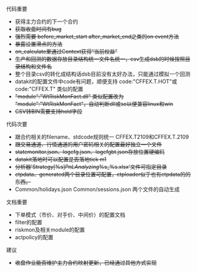 代码重要
* 获得主力合约的下一个合约
* ~~获取收盘时间有bug~~
* ~~强烈需要 before_market_start after_market_end之类的on event方法~~
* ~~暴露设置滑点的方法~~
* ~~on_calculate里通过Context获得“当前权益”~~
* ~~生产和回测的数据存放目录结构统一文件名统一，csv生成dsb的时候按照目录结构和文件名~~
* 整个目录csv的转化成结构话dsb目前没有太好办法，只能通过模拟一个回测
* datakit的配置文件中code有问题，顺便支持 code:"CFFEX.T.HOT"或 code:"CFFEX.T" 类似的配置
* ~~"module":"WtRiskMonFact.dll" 类似配置改为 "module":"WtRiskMonFact"，自动判断dll或so以便兼容linux和win~~
* ~~CSV转BIN需要支持hold字段~~

代码次要
* 跟合约相关的filename、stdcode规则统一  CFFEX.T2109和CFFEX.T.2109
* ~~跟交易通道、行情通道的用户密码相关的配置最好独立一个文件~~
* ~~statemonitor.json、logcfg.json、logcfgbt.json存放位置硬编码~~
* ~~datakit落地时可以配置是否落地tick m1~~
* ~~分析器'Strategy[%s]_PnLAnalyzing_%s_%s.xlsx'文件可指定目录~~
* ~~ctpdata、generated两个目录位置可配置，ctploader似乎也有ctpdata的的东西。~~
* Common/holidays.json Common/sessions.json 两个文件的自动生成

文档重要
* 下单模式（市价、对手价、中间价）的配置文档
* filter的配置
* riskmon及相关module的配置
* actpolicy的配置

建议
* ~~收盘作业能否维护主力合约映射更新，已经通过其他方式实现~~